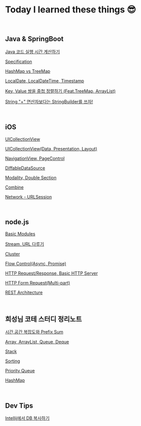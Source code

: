 # **Today I learned these things 😎**

<br>

## **Java & SpringBoot**
[Java 코드 실행 시간 계산하기](https://github.com/geniusYoo/TIL/blob/main/SpringBoot/Java%20%EC%BD%94%EB%93%9C%20%EC%8B%A4%ED%96%89%20%EC%8B%9C%EA%B0%84%20%EA%B3%84%EC%82%B0%ED%95%98%EA%B8%B0.md)

[Specification](https://github.com/geniusYoo/TIL/blob/main/SpringBoot/Specification.md)

[HashMap vs TreeMap](https://github.com/geniusYoo/TIL/blob/main/SpringBoot/HashMap_TreeMap.md)

[LocalDate, LocalDateTime, Timestamp](https://github.com/geniusYoo/TIL/blob/main/SpringBoot/LocalDate%2C%20LocalDateTime%2C%20Timestamp.md)

[Key, Value 쌍을 중첩 정렬하기 (Feat.TreeMap, ArrayList)](https://github.com/geniusYoo/TIL/blob/main/SpringBoot/Key%2C%20Value%20%EC%8C%8D%EC%9D%84%20%EC%A4%91%EC%B2%A9%20%EC%A0%95%EB%A0%AC%ED%95%98%EA%B8%B0%20(Feat.TreeMap%2C%20ArrayList).md)

[String "+" 연산자보다는 StringBuilder를 쓰자!](https://github.com/geniusYoo/TIL/blob/main/SpringBoot/String%20%22%2B%22%20%EC%97%B0%EC%82%B0%EC%9E%90%EB%B3%B4%EB%8B%A4%EB%8A%94%20StringBuilder%EB%A5%BC%20%EC%93%B0%EC%9E%90!.md)


<br>

## **iOS**
[UICollectionView](https://github.com/geniusYoo/TIL/blob//iOS/July%2014%2C%202022.md) 

[UICollectionView(Data, Presentation, Layout)](https://.com/geniusYoo/TIL/blob/main/iOS/July%2018%2C%202022md) 

[NavigationView, PageControl](https://github.com//TIL/blob/main/iOS/July%2019%2C%202022.md) 

[DiffableDataSource](https://github.com/geniusYoo/TIL//main/iOS/July%2021%2C%202022.md)

[Modality, Double Section](https://github.com/geniusYoo//blob/main/iOS/July%2024%2C%202022.md)

[Combine](https://github.com/geniusYoo/TIL/blob/main/iOS/%2030%2C%202022.md)

[Network - URLSession](https://github.com/geniusYoo/TIL/blob/main/iOS/August%202%2C%202022.md)

<br>

## **node.js**
[Basic Modules](https://github.com/geniusYoo/TIL/blob/node/1_January%2019%2C%202023.md)

[Stream, URL 다루기](https://github.com/geniusYoo/TIL/blob/node/2_January%2019(2)%2C%202023.md)

[Cluster](https://github.com/geniusYoo/TIL/blob/main/node/2020%2C%202023.md)

[Flow Control(Async, Promise)](https://github.com/TIL/blob/main/node/4_January%2024%2C%202023.md)

[HTTP Request/Response, Basic HTTP Server](https://github.geniusYoo/TIL/blob/main/node/5_January%2026%2C%202023.md)

[HTTP Form Request(Multi-part)](https://github.com/TIL/blob/main/node/6_January%2027%2C%202023.md)

[REST Architecture](https://github.com/<geniusYoo/TIL/blob/main/node/7_February%207%2C%202023.md)

<br>

## **희성님 코테 스터디 정리노트**
[시간,공간 복잡도와 Prefix Sum](https://github.com/geniusYoo/TIL/blob/main/%EC%A0%95%EB%A6%AC%EB%85%B8%ED%8A%B8/1%EA%B0%95%20-%20%EC%8B%9C%EA%B0%84%2C%20%EA%B3%B5%EA%B0%84%20%EB%B3%B5%EC%9E%A1%EB%8F%84%EC%99%80%20Prefix%20Sum.md)

[Array, ArrayList, Queue, Deque](https://github.com/geniusYoo/TIL/blob/main/%EC%A0%95%EB%A6%AC%EB%85%B8%ED%8A%B8/2%EA%B0%95%20-%20Array%2C%20ArrayList%2C%20Queue%2C%20Deque.md)

[Stack](https://github.com/geniusYoo/TIL/blob/main/%EC%A0%95%EB%A6%AC%EB%85%B8%ED%8A%B8/3%EA%B0%95%20-%20Stack.md)

[Sorting](https://github.com/geniusYoo/TIL/blob/main/%EC%A0%95%EB%A6%AC%EB%85%B8%ED%8A%B8/4%EC%9E%A5%20-%20Sorting.md)

[Priority Queue](https://github.com/geniusYoo/TIL/blob/main/%EC%A0%95%EB%A6%AC%EB%85%B8%ED%8A%B8/5%EC%9E%A5%20-%20Priority%20Queue.md)

[HashMap](https://github.com/geniusYoo/TIL/blob/main/%EC%A0%95%EB%A6%AC%EB%85%B8%ED%8A%B8/6%EC%9E%A5%20-%20HashMap.md)

<br>

## Dev Tips
[Intellij에서 DB 복사하기](https://github.com/geniusYoo/TIL/blob/main/Dev%20Tips/Intellij%EC%97%90%EC%84%9C%20DB%20%EB%B3%B5%EC%82%AC%ED%95%98%EA%B8%B0.md)


